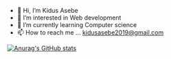 - 👋 Hi, I’m Kidus Asebe
- 👀 I’m interested in Web development
- 🌱 I’m currently learning Computer science
- 📫 How to reach me ... kidusasebe2019@gmail.com

  
[![Anurag's GitHub stats](https://github-readme-stats.vercel.app/api?username=itskidus02)](https://github.com/itskidus02/github-readme-stats&layout=compact)
<!---
itskidus02/itskidus02 is a ✨ special ✨ repository because its `README.md` (this file) appears on your GitHub profile.
You can click the Preview link to take a look at your changes.
--->

